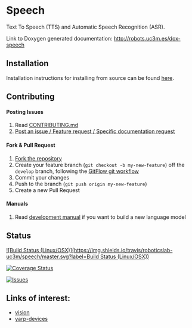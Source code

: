 # Speech

Text To Speech (TTS) and Automatic Speech Recognition (ASR).

Link to Doxygen generated documentation: http://robots.uc3m.es/dox-speech

## Installation

Installation instructions for installing from source can be found [here]( doc/speech-install.md ).

## Contributing

#### Posting Issues

1. Read [CONTRIBUTING.md](https://github.com/roboticslab-uc3m/vision/blob/master/CONTRIBUTING.md)
2. [Post an issue / Feature request / Specific documentation request](https://github.com/roboticslab-uc3m/speech/issues)

#### Fork & Pull Request

1. [Fork the repository](https://github.com/roboticslab-uc3m/speech/fork)
2. Create your feature branch (`git checkout -b my-new-feature`) off the `develop` branch, following the [GitFlow git workflow](https://www.atlassian.com/git/tutorials/comparing-workflows/gitflow-workflow)
3. Commit your changes
4. Push to the branch (`git push origin my-new-feature`)
5. Create a new Pull Request

#### Manuals
1. Read [development manual](https://github.com/roboticslab-uc3m/speech/blob/develop/doc/speech-development-manual.md) if you want to build a new language model

## Status

[![Build Status (Linux/OSX)](https://img.shields.io/travis/roboticslab-uc3m/speech/master.svg?label=Build Status (Linux/OSX))](https://travis-ci.org/roboticslab-uc3m/speech)

[![Coverage Status](https://coveralls.io/repos/roboticslab-uc3m/speech/badge.svg)](https://coveralls.io/r/roboticslab-uc3m/speech)

[![Issues](https://img.shields.io/github/issues/roboticslab-uc3m/speech.svg?label=Issues)](https://github.com/roboticslab-uc3m/speech/issues)

## Links of interest:

* [vision](https://github.com/roboticslab-uc3m/vision)
* [yarp-devices](https://github.com/roboticslab-uc3m/yarp-devices)

